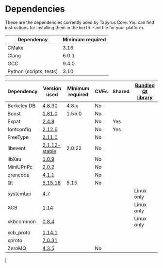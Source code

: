Dependencies
============

These are the dependencies currently used by Tapyrus Core. You can find instructions for installing them in the `build-*.md` file for your platform.

|Dependency | Minimum required |
|----|----|
|CMake|3.16|
|Clang|6.0.1|
|GCC|9.4.0|
|Python (scripts, tests)|3.10|

| Dependency | Version used                                                                                               | Minimum required | CVEs | Shared | [Bundled Qt library](https://doc.qt.io/qt-5/configure-options.html) |
| --- |------------------------------------------------------------------------------------------------------------| --- | --- | --- | --- |
| Berkeley DB | [4.8.30](http://www.oracle.com/technetwork/database/database-technologies/berkeleydb/downloads/index.html) | 4.8.x | No |  |  |
| Boost | [1.81.0](https://www.boost.org/users/download/)                                                            | 1.55.0 | No |  |  |
| Expat | [2.4.8](https://libexpat.github.io/)                                                                       |  | No | Yes |  |
| fontconfig | [2.12.6](https://www.freedesktop.org/software/fontconfig/release/)                                         |  | No | Yes |  |
| FreeType | [2.11.0](http://download.savannah.gnu.org/releases/freetype)                                               |  | No |  |  |
| libevent | [2.1.12-stable](https://github.com/libevent/libevent/releases)                                             | 2.0.22 | No |  |  |
| libXau | [1.0.9](https://xorg.freedesktop.org/releases/individual/lib/)                                             |  | No |  |  |
| MiniUPnPc | [2.0.2](https://miniupnp.tuxfamily.org/files/)                                                             |  | No |  |  |
| qrencode | [4.1.1](https://fukuchi.org/works/qrencode)                                                                |  | No |  |  |
| Qt | [5.15.16](https://download.qt.io/official_releases/qt/5.15/5.15.6/submodules)                              | 5.15 | No |  |  |
| systemtap | [4.7](https://sourceware.org/systemtap/)                                                                   |  |  |  | Linux only |
| XCB | [1.14](https://xcb.freedesktop.org/dist)                                                                   |  |  |  | Linux only |
| xkbcommon | [0.8.4](https://xkbcommon.org/download/)                                                                   |  |  |  | Linux only |
| xcb_proto | [1.14.1](https://xorg.freedesktop.org/archive/individual/proto)                                            |  |  |  |  |
| xproto | [7.0.31](https://xorg.freedesktop.org/releases/individual/proto)                                           |  |  |  | |
| ZeroMQ | [4.3.5](https://github.com/zeromq/libzmq/releases/download/v4.3.4)                                         |  | No |  |  |
|